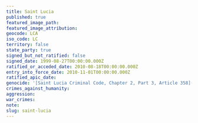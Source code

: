 ```yaml
---
title: Saint Lucia
published: true
featured_image_path:
featured_image_attribution:
geocode: LCA
iso_code: LC
territory: false
state_party: true
signed_but_not_ratified: false
signed_date: 1999-08-27T00:00:00.000Z
ratified_or_acceded_date: 2010-08-18T00:00:00.000Z
entry_into_force_date: 2010-11-01T00:00:00.000Z
ratified_apic_date:
genocide: '[Saint Lucia Criminal Code, Chapter 2, Part 3, Article 358](https://iccdb.hrlc.net/data/doc/794/keyword/46/)'
crimes_against_humanity:
aggression:
war_crimes:
note:
slug: saint-lucia
---
```




